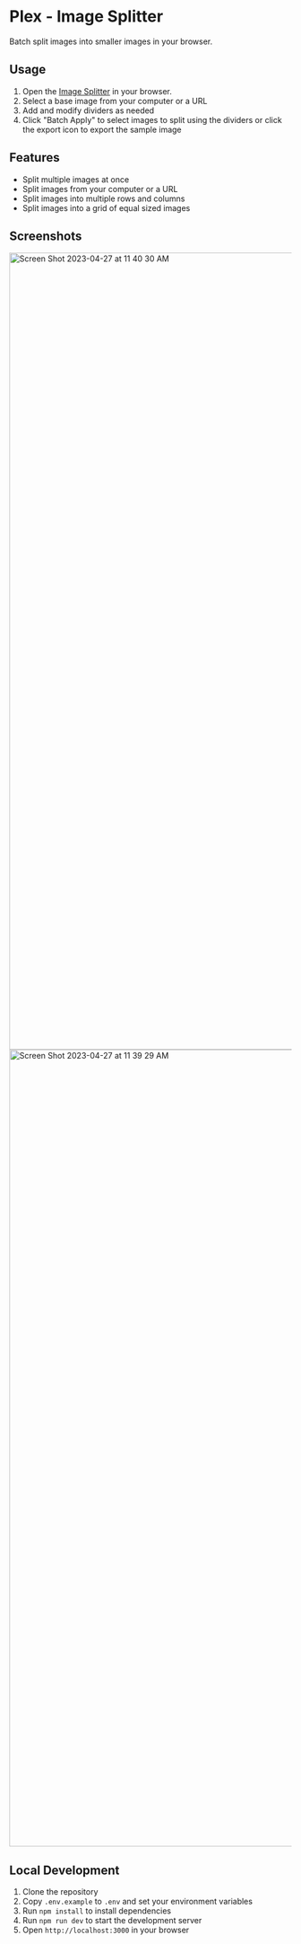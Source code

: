 # Plex - Image Splitter

Batch split images into smaller images in your browser.

## Usage

1. Open the [Image Splitter](https://plex.omar-ibrahim.com) in your browser.
2. Select a base image from your computer or a URL
3. Add and modify dividers as needed
4. Click "Batch Apply" to select images to split using the dividers or click the export icon to export the sample image

## Features

- Split multiple images at once
- Split images from your computer or a URL
- Split images into multiple rows and columns
- Split images into a grid of equal sized images

## Screenshots

<img width="1420" alt="Screen Shot 2023-04-27 at 11 40 30 AM" src="https://user-images.githubusercontent.com/51462341/234931606-639d9891-142f-4475-a5e9-94d607d744f4.png">
<img width="1420" alt="Screen Shot 2023-04-27 at 11 39 29 AM" src="https://user-images.githubusercontent.com/51462341/234931617-808b36e5-7048-43c4-8b37-825d0ed0cfbf.png">

## Local Development

1. Clone the repository
2. Copy `.env.example` to `.env` and set your environment variables
3. Run `npm install` to install dependencies
4. Run `npm run dev` to start the development server
5. Open `http://localhost:3000` in your browser
